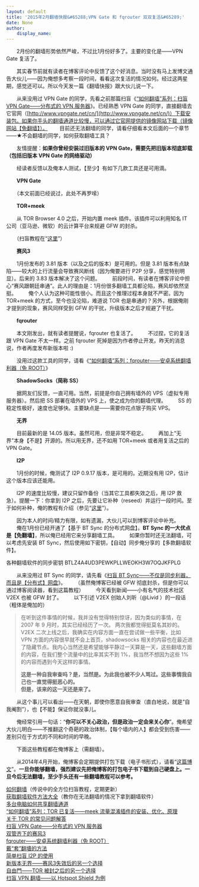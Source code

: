 ```yaml
---
layout: default
title: '2015年2月翻墙快报&#65288;VPN Gate 和 fqrouter 双双复活&#65289;'
date: None
author:
    display_name: 
---
```


　　2月份的翻墙形势依然严峻，不过比1月份好多了。主要的变化是——VPN Gate 复活了。

　　其实春节前就有读者在博客评论中反馈了这个好消息。当时没有马上发博文通告大伙儿——因为俺想多考察一段时间，看看这次复活的情况如何。经过这两星期，感觉还可以。所以今天发一篇《翻墙快报》跟大伙儿说一下。

  
　　从来没用过 VPN Gate 的同学，先看之前那篇扫盲《[“如何翻墙”系列：扫盲 VPN Gate——分布式的 VPN 服务器](https://program-think.blogspot.com/2013/04/gfw-vpngate.html)》。已经熟悉 VPN Gate 的同学，直接翻墙去它官网（[http://www.vpngate.net/cn/](http://www.vpngate.net/cn/)）下载安装包。如果你手头的翻墙通道比较慢，可以通过它官网提供的镜像网站下载（镜像网站【免翻墙】）。 　　目前还无法翻墙的同学，请看仔细看本文后面的一个章节——★不会翻墙的同学，如何获取翻墙工具？

　　友情提醒：**如果你曾经安装过旧版本的 VPN Gate，需要先把旧版本彻底卸载（包括旧版本 VPN Gate 的网络驱动）**

　　经读者反馈以及俺本人测试，【至少】有如下几款工具还是可用滴。

　　**VPN Gate**

　　（本文前面已经说过，此处不再罗嗦）

　　**TOR+meek**

　　从 TOR Browser 4.0 之后，开始内置 meek 插件。该插件可以利用知名 IT 公司（亚马逊、微软）的云计算平台来规避 GFW 的封杀。

　　（扫盲教程在“[这里](https://program-think.blogspot.com/2014/10/gfw-tor-meek.html)”）

　　**赛风3**

　　1月份发布的 3.81 版本（以及之后的版本）是可用的。但是 3.81 版本有点缺陷——较大的上行流量会导致赛风断线（因为俺要进行 P2P 分享，感觉特别明显）。后来的 3.83 版本解决了这个问题。 　　前段时间，有读者在博客评论中担心“赛风跟朝廷串通”。此人的理由是：1月份很多翻墙工具都沦陷，赛风却依然坚挺。 　　俺个人认为这种可能性很小。而且这个推理过程本身就不严密。因为 TOR+meek 的方式，至今也没沦陷，难道说 TOR 也是串通的？另外，根据俺刚才提到的现象，赛风同样受到 GFW 的干扰，升级版本之后才规避了干扰。

　　**fqrouter**

　　本文刚发出，就有读者提醒说，fqrouter 也复活了。 　　不过捏，它的复活跟 VPN Gate 不太一样。之前 fqrouter 死掉是因为作者停止开发。昨天的消息说，作者再度发布新版本啦 :)

　　没用过这款工具的同学，请看《[“如何翻墙”系列：fqrouter——安卓系统翻墙利器（免 ROOT）](https://program-think.blogspot.com/2014/07/gfw-fqrouter.html)》

　　**ShadowSocks（简称 SS）**

　　据网友们反馈，一直可用。当然，前提是你自己拥有墙外的 VPS（虚拟专用服务器）。然后把 SS 部署在墙外的 VPS 上，使之成为你的翻墙代理。 　　SS 的稳定性极好，速度也足够快。主要缺点是——需要你花点银子购买 VPS。

　　**无界**

　　目前最新的是 14.05 版本。虽然可用，但是非常不稳定。 　　再加上“无界”本身【不是】开源的。所以用无界，还不如用 TOR+meek 或者用复活之后的 VPN Gate。

　　**I2P**

　　1月份的时候，俺测试了 I2P 0.9.17 版本，是可用的。近期没有用 I2P，估计这个版本应该还能用。

　　I2P 的速度比较慢，建议只留作备份（当其它工具都失效之后，用 I2P 救急）。提醒一下：你拿到 I2P 之后，先要让它补种（reseed）并运行一段时间。至于如何补种，俺的教程有介绍（参见“[这里](https://program-think.blogspot.com/2012/06/gfw-i2p.html)”）。

　　因为本人的时间/精力有限，如有遗漏，大伙儿可以到博客评论中补充。  
　　俺在1月份已经开通了【基于 BT Sync 的分布式网盘】。**BT Sync 的一大优点是【免翻墙】**，所以俺已经用它来分享翻墙工具。 　　如果你暂时还无法翻墙，可以考虑先安装 BT Sync，然后使用如下密钥，【自动】同步俺分享的【多款翻墙软件】。

各种翻墙软件的同步密钥 BTLZ4A4UD3PEWKPLLWEOKH3W7OQJKFPLG

  
　　从来没用过 BT Sync 的同学，请先看《[扫盲 BT Sync——不仅是同步利器，而且是【分布式】网盘](https://program-think.blogspot.com/2015/01/BitTorrent-Sync.html)》。 　　（虽然俺博客已经被 GFW 彻底封杀，但是你可以通过博客阅读器，看到这篇教程） 　　今天看到新闻——小有名气的技术社区 V2EX 也被 GFW 封了。 　　以下引述 V2EX 创始人刘昕（@Livid ）的一段话（粗体是俺加的）

> 在听到这件事情的时候，我并没有觉得特别惊讶，因为类似的事情，在 2007 年 9 月时，其实已经经历了一次。 两次我都觉得挺莫名其妙的。 V2EX 二次上线之后，我确实在内容方面一直在尝试做一些平衡，比如 VPN 方面的内容很早就不会上首页，shadowsocks 相关的内容也在最近进了隐藏节点。我内心当然还是希望能够平静过一天算是一天，这些翻墙方面的内容，在我们整个流量中的比率其实不到 1%，我当然不想因为这些 1% 的内容而遇到今天这样的事情。
> 
> **这是一种自我审查吗？是，当然是。为此我也被不少人骂过。这些事情我自己也一直觉得挺恶心的。  
> 但是，该来的这一天还是来了。**

　　从这个事儿可以看出——在天朝，即使你愿意自我审查（直白地说，就是“自我阉割”），也【不能】保证你就没事儿。

　　俺经常引用一句话：“**你可以不关心政治，但是政治一定会来关心你**”。俺希望大伙儿明白——不推翻这个奇葩的政治体制，【每个墙内的人】都会受到伤害——差别只在于方式的不同和时间的早晚。

　　下面这些教程都在俺博客上（需翻墙）。

　　从2014年4月开始，俺博客会定期提供打包下载（电子书形式），请看“[这篇博文](https://program-think.blogspot.com/2014/04/blog-ebook.html)”。**一旦你能够翻墙，强烈建议先把俺博客的打包电子书下载到自己硬盘上。一旦今后无法翻墙，至少手头还有一些翻墙教程可以参考。**

  
[如何翻墙](https://program-think.blogspot.com/2009/05/how-to-break-through-gfw.html)（传说中的全方位扫盲教程，定期更新）  
[获取翻墙软件方法大全](https://program-think.blogspot.com/2011/03/how-to-get-gfw-tools.html)（教你在无法翻墙的情况下拿到翻墙软件）  
[多台电脑如何共享翻墙通道](https://program-think.blogspot.com/2013/01/cross-host-use-gfw-tool.html)  
[“如何翻墙”系列：TOR 已复活——meek 流量混淆插件的安装、优化、原理](https://program-think.blogspot.com/2014/10/gfw-tor-meek.html)  
[关于 TOR 的常见问题解答](https://program-think.blogspot.com/2013/11/tor-faq.html)  
[扫盲 VPN Gate——分布式的 VPN 服务器](https://program-think.blogspot.com/2013/04/gfw-vpngate.html)  
[双管齐下的赛风3](https://program-think.blogspot.com/2011/10/gfw-psiphon.html)  
[fqrouter——安卓系统翻墙利器（免 ROOT）](https://program-think.blogspot.com/2014/07/gfw-fqrouter.html)  
[戴“套”翻墻的方法](https://program-think.blogspot.com/2009/09/break-through-gfw-with-tor.html)  
[简单扫盲 I2P 的使用](https://program-think.blogspot.com/2012/06/gfw-i2p.html)  
[新版本无界——赛风3失效后的另一个选择](https://program-think.blogspot.com/2011/12/gfw-wujie.html)  
[自由門——TOR 被封之后的另一个选择](https://program-think.blogspot.com/2010/03/choose-free-gate.html)  
[扫盲 VPN 翻墙——以 Hotspot Shield 为例](https://program-think.blogspot.com/2011/09/gfw-vpn-hotspot-shield.html)

